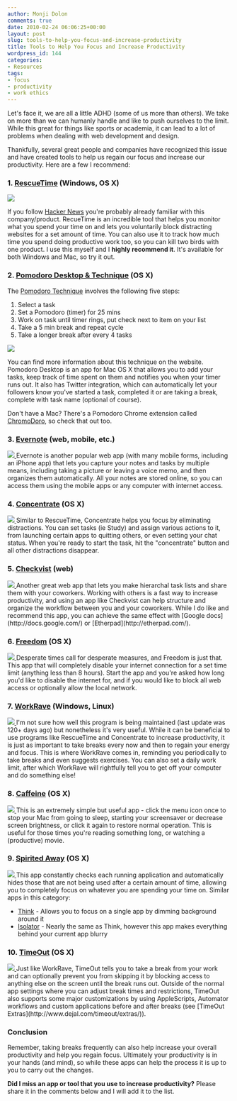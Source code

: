 ```yaml
---
author: Monji Dolon
comments: true
date: 2010-02-24 06:06:25+00:00
layout: post
slug: tools-to-help-you-focus-and-increase-productivity
title: Tools to Help You Focus and Increase Productivity
wordpress_id: 144
categories:
- Resources
tags:
- focus
- productivity
- work ethics
---
```


Let's face it, we are all a little ADHD (some of us more than others).  We take on more than we can humanly handle and like to push ourselves to the limit.  While this great for things like sports or academia, it can lead to a lot of problems when dealing with web development and design.

Thankfully, several great people and companies have recognized this issue and have created tools to help us regain our focus and increase our productivity.  Here are a few I recommend:


### 1. [RescueTime](http://www.rescuetime.com/) (Windows, OS X)

<a href="http://www.rescuetime.com/">
  <img src="http://devgrow.s3.amazonaws.com/assets/images/rescuetime.gif" class="image-left small" />
</a>

If you follow [Hacker News](http://news.ycombinator.com/) you're probably already familiar with this company/product.  RecueTime is an incredible tool that helps you monitor what you spend your time on and lets you voluntarily block distracting websites for a set amount of time.  You can also use it to track how much time you spend doing productive work too, so you can kill two birds with one product.  I use this myself and I **highly recommend it**.  It's available for both Windows and Mac, so try it out.



### 2. [Pomodoro Desktop & Technique](http://pomodoro.ugolandini.com/) (OS X)

The [Pomodoro Technique](http://www.pomodorotechnique.com/) involves the following five steps:

  1. Select a task
  2. Set a Pomodoro (timer) for 25 mins
  3. Work on task until timer rings, put check next to item on your list
  4. Take a 5 min break and repeat cycle
  5. Take a longer break after every 4 tasks

<a href="http://www.pomodorotechnique.com/">
  <img src="http://devgrow.s3.amazonaws.com/assets/images/pomodoro.gif" class="image-left small" />
</a>

You can find more information about this technique on the website.  Pomodoro Desktop is an app for Mac OS X that allows you to add your tasks, keep track of time spent on them and notifies you when your timer runs out.  It also has Twitter integration, which can automatically let your followers know you've started a task, completed it or are taking a break, complete with task name (optional of course).

Don't have a Mac?  There's a Pomodoro Chrome extension called [ChromoDoro](https://chrome.google.com/extensions/detail/edhkjecdcakijjmlelnjjiohjmlaikhb?hl=en-US), so check that out too.


### 3. [Evernote](http://www.evernote.com/) (web, mobile, etc.)

<a href="http://www.evernote.com/">
  <img src="http://devgrow.s3.amazonaws.com/assets/images/evernote.gif" class="image-left small" />
</a>
Evernote is another popular web app (with many mobile forms, including an iPhone app) that lets you capture your notes and tasks by multiple means, including taking a picture or leaving a voice memo, and then organizes them automatically.  All your notes are stored online, so you can access them using the mobile apps or any computer with internet access.


### 4. [Concentrate](http://getconcentrating.com/) (OS X)

<a href="http://www.getconcentrating.com/">
  <img src="http://devgrow.s3.amazonaws.com/assets/images/concentrate.gif" class="image-left small" />
</a>
Similar to RescueTime, Concentrate helps you focus by eliminating distractions.  You can set tasks (ie Study) and assign various actions to it, from launching certain apps to quitting others, or even setting your chat status.  When you're ready to start the task, hit the "concentrate" button and all other distractions disappear.

### 5. [Checkvist](http://checkvist.com/) (web)

<a href="http://www.checkvist.com/">
  <img src="http://devgrow.s3.amazonaws.com/assets/images/checkvist.gif" class="image-left small" />
</a>
Another great web app that lets you make hierarchal task lists and share them with your coworkers.  Working with others is a fast way to increase productivity, and using an app like Checkvist can help structure and organize the workflow between you and your coworkers.  While I do like and recommend this app, you can achieve the same effect with [Google docs](http://docs.google.com/) or [Etherpad](http://etherpad.com/).


### 6. [Freedom](http://macfreedom.com/) (OS X)

<a href="http://www.macfreedom.com/">
  <img src="http://devgrow.s3.amazonaws.com/assets/images/freedom.gif" class="image-left small" />
</a>
Desperate times call for desperate measures, and Freedom is just that.  This app that will completely disable your internet connection for a set time limit (anything less than 8 hours).  Start the app and you're asked how long you'd like to disable the internet for, and if you would like to block all web access or optionally allow the local network.


### 7. [WorkRave](http://www.workrave.org/welcome/) (Windows, Linux)

<a href="http://www.workrave.org/welcome/">
  <img src="http://devgrow.s3.amazonaws.com/assets/images/workrave.gif" class="image-left small" />
</a>
I'm not sure how well this program is being maintained (last update was 120+ days ago) but nonetheless it's very useful.  While it can be beneficial to use programs like RescueTime and Concentrate to increase productivity, it is just as important to take breaks every now and then to regain your energy and focus.  This is where WorkRave comes in, reminding you periodically to take breaks and even suggests exercises.  You can also set a daily work limit, after which WorkRave will rightfully tell you to get off your computer and do something else!


### 8. [Caffeine](http://lightheadsw.com/caffeine/) (OS X)

<a href="http://lightheadsw.com/caffeine/">
  <img src="http://devgrow.s3.amazonaws.com/assets/images/caffeine.gif" class="image-left small" />
</a>
This is an extremely simple but useful app - click the menu icon once to stop your Mac from going to sleep, starting your screensaver or decrease screen brightness, or click it again to restore normal operation.  This is useful for those times you're reading something long, or watching a (productive) movie.


### 9. [Spirited Away](http://drikin.com/spiritedaway/) (OS X)

<a href="http://drikin.com/spiritedaway/">
  <img src="http://devgrow.s3.amazonaws.com/assets/images/spiritedaway.gif" class="image-left small" />
</a>
This app constantly checks each running application and automatically hides those that are not being used after a certain amount of time, allowing you to completely focus on whatever you are spending your time on.  Similar apps in this category:

  * [Think](http://freeverse.com/apps/app/?id=7013&view=overview) - Allows you to focus on a single app by dimming background around it
  * [Isolator](http://willmore.eu/software/isolator/) - Nearly the same as Think, however this app makes everything behind your current app blurry


### 10. [TimeOut](http://www.dejal.com/timeout/) (OS X)

<a href="http://www.dejal.com/timeout/">
  <img src="http://devgrow.s3.amazonaws.com/assets/images/timeout.gif" class="image-left small" />
</a>
Just like WorkRave, TimeOut tells you to take a break from your work and can optionally prevent you from skipping it by blocking access to anything else on the screen until the break runs out.  Outside of the normal app settings where you can adjust break times and restrictions, TimeOut also supports some major customizations by using AppleScripts, Automator workflows and custom applications before and after breaks (see [TimeOut Extras](http://www.dejal.com/timeout/extras/)).


### Conclusion

Remember, taking breaks frequently can also help increase your overall productivity and help you regain focus.  Ultimately your productivity is in your hands (and mind), so while these apps can help the process it is up to you to carry out the changes.

**Did I miss an app or tool that you use to increase productivity?**  Please share it in the comments below and I will add it to the list.
